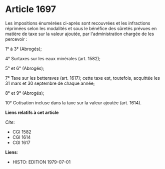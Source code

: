 # Article 1697

Les impositions énumérées ci-après sont recouvrées et les infractions réprimées selon les modalités et sous le bénéfice des
sûretés prévues en matière de taxe sur la valeur ajoutée, par l'administration chargée de les percevoir :

1° à 3° (Abrogés);

4° Surtaxes sur les eaux minérales (art. 1582);

5° et 6° (Abrogés);

7° Taxe sur les betteraves (art. 1617); cette taxe est, toutefois, acquittée les 31 mars et 30 septembre de chaque année;

8° et 9° (Abrogés);

10° Cotisation incluse dans la taxe sur la valeur ajoutée (art. 1614).

**Liens relatifs à cet article**

_Cite_:

  - CGI 1582
  - CGI 1614
  - CGI 1617

**Liens**:

  - HISTO: EDITION 1979-07-01
